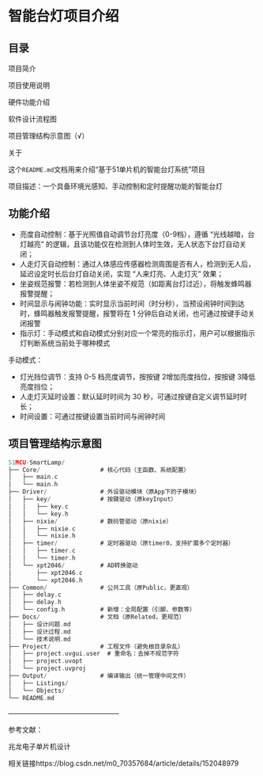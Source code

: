 # 智能台灯项目介绍

## 目录

项目简介

项目使用说明

硬件功能介绍

软件设计流程图

项目管理结构示意图（√）

关于





这个`README.md`文档用来介绍“基于51单片机的智能台灯系统”项目



项目描述：一个具备环境光感知、手动控制和定时提醒功能的智能台灯

## 功能介绍

- 亮度自动控制：基于光照值自动调节台灯亮度（0-9档），遵循 “光线越暗，台灯越亮” 的逻辑，且该功能仅在检测到人体时生效，无人状态下台灯自动关闭；
- 人走灯灭自动控制：通过人体感应传感器检测周围是否有人，检测到无人后，延迟设定时长后台灯自动关闭，实现 “人来灯亮、人走灯灭” 效果；
- 坐姿规范报警：若检测到人体坐姿不规范（如距离台灯过近），将触发蜂鸣器报警提醒；
- 时间显示与闹钟功能：实时显示当前时间（时分秒），当预设闹钟时间到达时，蜂鸣器触发报警提醒，报警将在 1 分钟后自动关闭，也可通过按键手动关闭报警
- 指示灯：手动模式和自动模式分别对应一个常亮的指示灯，用户可以根据指示灯判断系统当前处于哪种模式

手动模式：

- 灯光挡位调节：支持 0-5 档亮度调节，按按键 2增加亮度挡位，按按键 3降低亮度挡位；
- 人走灯灭延时设置：默认延时时间为 30 秒，可通过按键自定义调节延时时长；
- 时间设置：可通过按键设置当前时间与闹钟时间







## 项目管理结构示意图

```c
51MCU-SmartLamp/
├── Core/                 # 核心代码（主函数、系统配置）
│   ├── main.c
│   └── main.h
├── Driver/               # 外设驱动模块（原App下的子模块）
│   ├── key/              # 按键驱动（原keyInput）
│   │   ├── key.c
│   │   └── key.h
│   ├── nixie/            # 数码管驱动（原nixie）
│   │   ├── nixie.c
│   │   └── nixie.h
│   ├── timer/            # 定时器驱动（原timer0，支持扩展多个定时器）
│   │   ├── timer.c
│   │   └── timer.h
│   └── xpt2046/          # AD转换驱动
│       ├── xpt2046.c
│       └── xpt2046.h
├── Common/               # 公共工具（原Public，更直观）
│   ├── delay.c
│   ├── delay.h
│   └── config.h          # 新增：全局配置（引脚、参数等）
├── Docs/                 # 文档（原Related，更规范）
│   ├── 设计问题.md
│   ├── 设计过程.md
│   └── 技术说明.md
├── Project/              # 工程文件（避免根目录杂乱）
│   ├── project.uvgui.user  # 重命名：去掉不规范字符
│   ├── project.uvopt
│   └── project.uvproj
├── Output/               # 编译输出（统一管理中间文件）
│   ├── Listings/
│   └── Objects/
└── README.md
```


















————————————————

参考文献：

兆龙电子单片机设计

相关链接https://blog.csdn.net/m0_70357684/article/details/152048979